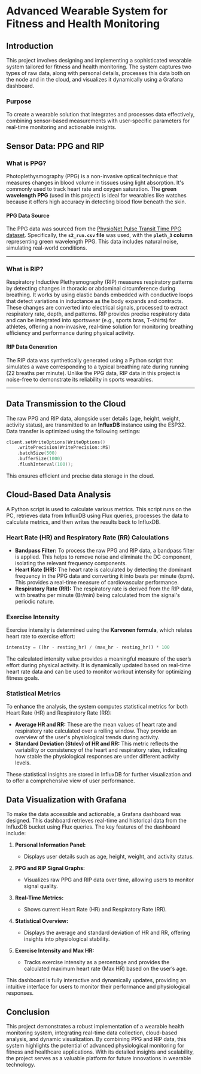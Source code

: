 # Advanced Wearable System for Fitness and Health Monitoring

## Introduction
This project involves designing and implementing a sophisticated wearable system tailored for fitness and health monitoring. The system captures two types of raw data, along with personal details, processes this data both on the node and in the cloud, and visualizes it dynamically using a Grafana dashboard.

### Purpose
To create a wearable solution that integrates and processes data effectively, combining sensor-based measurements with user-specific parameters for real-time monitoring and actionable insights.


## Sensor Data: PPG and RIP

### What is PPG?
Photoplethysmography (PPG) is a non-invasive optical technique that measures changes in blood volume in tissues using light absorption. It's commonly used to track heart rate and oxygen saturation. The **green wavelength PPG** (used in this project) is ideal for wearables like watches because it offers high accuracy in detecting blood flow beneath the skin.

#### PPG Data Source
The PPG data was sourced from the [PhysioNet Pulse Transit Time PPG dataset](https://physionet.org/content/pulse-transit-time-ppg/1.1.0/csv/#files-panel). Specifically, the **`s2_run.csv` file** was used, with the **`pleth_3` column** representing green wavelength PPG. This data includes natural noise, simulating real-world conditions.

---

### What is RIP?
Respiratory Inductive Plethysmography (RIP) measures respiratory patterns by detecting changes in thoracic or abdominal circumference during breathing. It works by using elastic bands embedded with conductive loops that detect variations in inductance as the body expands and contracts. These changes are converted into electrical signals, processed to extract respiratory rate, depth, and patterns. RIP provides precise respiratory data and can be integrated into sportswear (e.g., sports bras, T-shirts) for athletes, offering a non-invasive, real-time solution for monitoring breathing efficiency and performance during physical activity.

#### RIP Data Generation
The RIP data was synthetically generated using a Python script that simulates a wave corresponding to a typical breathing rate during running (22 breaths per minute). Unlike the PPG data, RIP data in this project is noise-free to demonstrate its reliability in sports wearables.

---

## Data Transmission to the Cloud

The raw PPG and RIP data, alongside user details (age, height, weight, activity status), are transmitted to an **InfluxDB** instance using the ESP32. Data transfer is optimized using the following settings:

```cpp
client.setWriteOptions(WriteOptions()
    .writePrecision(WritePrecision::MS)
    .batchSize(500)
    .bufferSize(1000)
    .flushInterval(100));
```
This ensures efficient and precise data storage in the cloud.


## Cloud-Based Data Analysis

A Python script is used to calculate various metrics. This script runs on the PC, retrieves data from InfluxDB using Flux queries, processes the data to calculate metrics, and then writes the results back to InfluxDB.

### Heart Rate (HR) and Respiratory Rate (RR) Calculations
- **Bandpass Filter:** To process the raw PPG and RIP data, a bandpass filter is applied. This helps to remove noise and eliminate the DC component, isolating the relevant frequency components.
- **Heart Rate (HR):** The heart rate is calculated by detecting the dominant frequency in the PPG data and converting it into beats per minute (bpm). This provides a real-time measure of cardiovascular performance.
- **Respiratory Rate (RR):** The respiratory rate is derived from the RIP data, with breaths per minute (Br/min) being calculated from the signal's periodic nature.

### Exercise Intensity
Exercise intensity is determined using the **Karvonen formula**, which relates heart rate to exercise effort:
```python
intensity = ((hr - resting_hr) / (max_hr - resting_hr)) * 100
```
The calculated intensity value provides a meaningful measure of the user’s effort during physical activity. It is dynamically updated based on real-time heart rate data and can be used to monitor workout intensity for optimizing fitness goals.

### Statistical Metrics
To enhance the analysis, the system computes statistical metrics for both Heart Rate (HR) and Respiratory Rate (RR):

- **Average HR and RR:** These are the mean values of heart rate and respiratory rate calculated over a rolling window. They provide an overview of the user's physiological trends during activity.
- **Standard Deviation (Stdev) of HR and RR:** This metric reflects the variability or consistency of the heart and respiratory rates, indicating how stable the physiological responses are under different activity levels.

These statistical insights are stored in InfluxDB for further visualization and to offer a comprehensive view of user performance.


## Data Visualization with Grafana

To make the data accessible and actionable, a Grafana dashboard was designed. This dashboard retrieves real-time and historical data from the InfluxDB bucket using Flux queries. The key features of the dashboard include:

1. **Personal Information Panel:**
   - Displays user details such as age, height, weight, and activity status.

2. **PPG and RIP Signal Graphs:**
   - Visualizes raw PPG and RIP data over time, allowing users to monitor signal quality.

3. **Real-Time Metrics:**
   - Shows current Heart Rate (HR) and Respiratory Rate (RR).

4. **Statistical Overview:**
   - Displays the average and standard deviation of HR and RR, offering insights into physiological stability.

5. **Exercise Intensity and Max HR:**
   - Tracks exercise intensity as a percentage and provides the calculated maximum heart rate (Max HR) based on the user’s age.

This dashboard is fully interactive and dynamically updates, providing an intuitive interface for users to monitor their performance and physiological responses.


## Conclusion

This project demonstrates a robust implementation of a wearable health monitoring system, integrating real-time data collection, cloud-based analysis, and dynamic visualization. By combining PPG and RIP data, this system highlights the potential of advanced physiological monitoring for fitness and healthcare applications. With its detailed insights and scalability, the project serves as a valuable platform for future innovations in wearable technology.